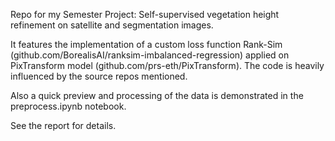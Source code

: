 Repo for my Semester Project: Self-supervised vegetation height refinement on satellite and segmentation images.

It features the implementation of a custom loss function Rank-Sim (github.com/BorealisAI/ranksim-imbalanced-regression) applied on PixTransform model (github.com/prs-eth/PixTransform). The code is heavily influenced by the source repos mentioned.

Also a quick preview and processing of the data is demonstrated in the preprocess.ipynb notebook.

See the report for details.
